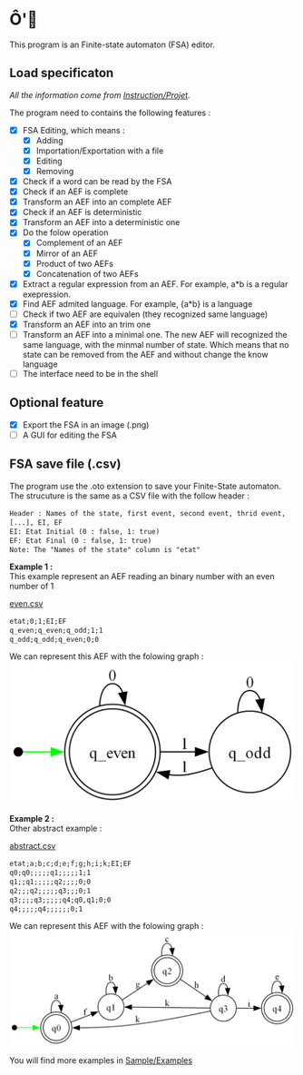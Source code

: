 # Ô'🍅
This program is an Finite-state automaton (FSA) editor.

## Load specificaton
*All the information come from [Instruction/Projet](Instruction/Projet).*

The program need to contains the following features :
- [X] FSA Editing, which means :
  - [X] Adding
  - [X] Importation/Exportation with a file
  - [X] Editing
  - [X] Removing
- [X] Check if a word can be read by the FSA
- [X] Check if an AEF is complete
- [X] Transform an AEF into an complete AEF
- [X] Check if an AEF is deterministic
- [X] Transform an AEF into a deterministic one
- [X] Do the folow operation
    - [X] Complement of an AEF
    - [X] Mirror of an AEF
    - [X] Product of two AEFs
    - [X] Concatenation of two AEFs 
- [X] Extract a regular expression from an AEF. For example, a\*b is a regular exepression.
- [X] Find AEF admited language. For example, {a*b} is a language
- [ ] Check if two AEF are equivalen (they recognized same language)
- [X] Transform an AEF into an trim one
- [ ] Transform an AEF into a minimal one. The new AEF will recognized the same language, with the minmal number of state. Which means that no state can be removed from the AEF and without change the know language
- [ ] The interface need to be in the shell

## Optional feature
- [X] Export the FSA in an image (.png)
- [ ] A GUI for editing the FSA

## FSA save file (.csv)
The program use the .oto extension to save your Finite-State automaton. The strucuture is the same as a CSV file with the follow header :
```
Header : Names of the state, first event, second event, thrid event, [...], EI, EF
EI: Etat Initial (0 : false, 1: true)
EF: Etat Final (0 : false, 1: true)
Note: The "Names of the state" column is "etat"
```

**Example 1 :**\
This example represent an AEF reading an binary number with an even number of 1

[even.csv](Sample/Examples/even.csv)
```
etat;0;1;EI;EF
q_even;q_even;q_odd;1;1
q_odd;q_odd;q_even;0;0
```

We can represent this AEF with the folowing graph :\
![Even AEF graph](Sample/Examples/otomate.png)

**Example 2 :**\
Other abstract example : 

[abstract.csv](Sample/Examples/abstract.csv)
```
etat;a;b;c;d;e;f;g;h;i;k;EI;EF
q0;q0;;;;;q1;;;;;1;1
q1;;q1;;;;;q2;;;;0;0
q2;;;q2;;;;;q3;;;0;1
q3;;;;q3;;;;;q4;q0,q1;0;0
q4;;;;;q4;;;;;;0;1
```
We can represent this AEF with the folowing graph :\
![Abstract AEF graph](Sample/Examples/otomate1.png)

You will find more examples in [Sample/Examples](Sample/Examples)

